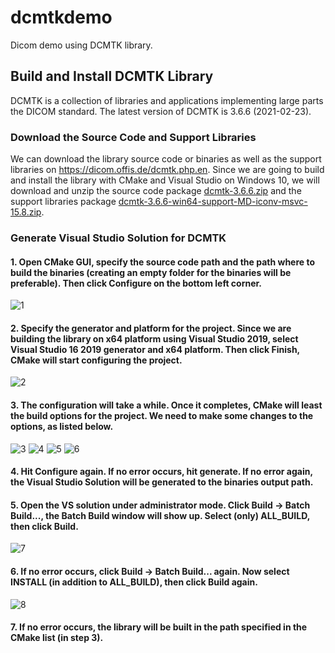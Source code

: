 # dcmtkdemo
Dicom demo using DCMTK library.

## Build and Install DCMTK Library
DCMTK is a collection of libraries and applications implementing large parts the DICOM standard. The latest version of DCMTK is 3.6.6 (2021-02-23).

### Download the Source Code and Support Libraries
We can download the library source code or binaries as well as the support libraries on https://dicom.offis.de/dcmtk.php.en. Since we are going to build and install the library with CMake and Visual Studio on Windows 10, we will download and unzip the source code package [dcmtk-3.6.6.zip](https://dicom.offis.de/download/dcmtk/dcmtk366/dcmtk-3.6.6.zip) and the support libraries package [dcmtk-3.6.6-win64-support-MD-iconv-msvc-15.8.zip](https://dicom.offis.de/download/dcmtk/dcmtk366/support/dcmtk-3.6.6-win64-support-MD-iconv-msvc-15.8.zip).

### Generate Visual Studio Solution for DCMTK
#### 1. Open CMake GUI, specify the source code path and the path where to build the binaries (creating an empty folder for the binaries will be preferable). Then click Configure on the bottom left corner.
![1](https://user-images.githubusercontent.com/32472429/108937715-a202bd00-7603-11eb-9da3-c974f82adf33.png)

#### 2. Specify the generator and platform for the project. Since we are building the library on x64 platform using Visual Studio 2019, select Visual Studio 16 2019 generator and x64 platform. Then click Finish, CMake will start configuring the project.
![2](https://user-images.githubusercontent.com/32472429/108937960-163d6080-7604-11eb-9d53-cd7703ee220a.png)

#### 3. The configuration will take a while. Once it completes, CMake will least the build options for the project. We need to make some changes to the options, as listed below.
![3](https://user-images.githubusercontent.com/32472429/108939346-66b5bd80-7606-11eb-85ff-7000064e7aa9.png)
![4](https://user-images.githubusercontent.com/32472429/108939595-d1ff8f80-7606-11eb-9d91-86797918466c.png)
![5](https://user-images.githubusercontent.com/32472429/108939783-19861b80-7607-11eb-8e3a-ae6574d74a5a.png)
![6](https://user-images.githubusercontent.com/32472429/108940169-bb0d6d00-7607-11eb-84fd-4fc522152304.png)

#### 4. Hit Configure again. If no error occurs, hit generate. If no error again, the Visual Studio Solution will be generated to the binaries output path.

#### 5. Open the VS solution under administrator mode. Click Build -> Batch Build..., the Batch Build window will show up. Select (only) ALL_BUILD, then click Build.
![7](https://user-images.githubusercontent.com/32472429/108941347-cbbee280-7609-11eb-9bf0-16b2aa62047a.png)

#### 6. If no error occurs, click Build -> Batch Build... again. Now select INSTALL (in addition to ALL_BUILD), then click Build again.
![8](https://user-images.githubusercontent.com/32472429/108941234-92867280-7609-11eb-9fa7-f09e377252da.png)

#### 7. If no error occurs, the library will be built in the path specified in the CMake list (in step 3).
